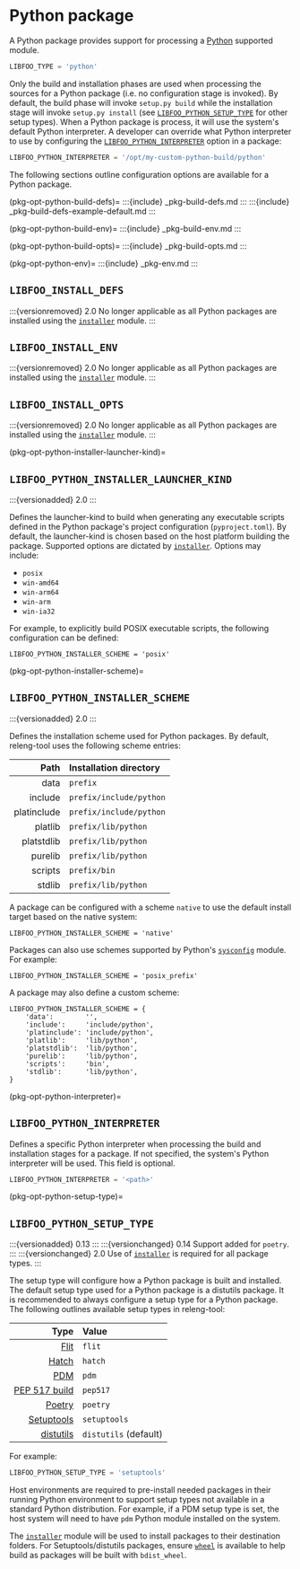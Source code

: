 # Python package

A Python package provides support for processing a [Python][python]
supported module.

```python
LIBFOO_TYPE = 'python'
```

Only the build and installation phases are used when processing the sources
for a Python package (i.e. no configuration stage is invoked). By default,
the build phase will invoke `setup.py build` while the installation stage
will invoke `setup.py install` (see
[`LIBFOO_PYTHON_SETUP_TYPE`](pkg-opt-python-setup-type) for other setup
types). When a Python package is process, it will use the system's
default Python interpreter. A developer can override what Python interpreter
to use by configuring the
[`LIBFOO_PYTHON_INTERPRETER`](pkg-opt-python-interpreter) option in a
package:

```python
LIBFOO_PYTHON_INTERPRETER = '/opt/my-custom-python-build/python'
```

The following sections outline configuration options are available for a
Python package.

(pkg-opt-python-build-defs)=
:::{include} _pkg-build-defs.md
:::
:::{include} _pkg-build-defs-example-default.md
:::

(pkg-opt-python-build-env)=
:::{include} _pkg-build-env.md
:::

(pkg-opt-python-build-opts)=
:::{include} _pkg-build-opts.md
:::

(pkg-opt-python-env)=
:::{include} _pkg-env.md
:::

## `LIBFOO_INSTALL_DEFS`

:::{versionremoved} 2.0 
No longer applicable as all Python packages are  installed using the
[`installer`][installer] module.
:::

## `LIBFOO_INSTALL_ENV`

:::{versionremoved} 2.0
No longer applicable as all Python packages are installed using the
[`installer`][installer] module.
:::

## `LIBFOO_INSTALL_OPTS`

:::{versionremoved} 2.0
No longer applicable as all Python packages are installed using the
[`installer`][installer] module.
:::

(pkg-opt-python-installer-launcher-kind)=
## `LIBFOO_PYTHON_INSTALLER_LAUNCHER_KIND`

:::{versionadded} 2.0
:::

Defines the launcher-kind to build when generating any executable scripts
defined in the Python package's project configuration (`pyproject.toml`).
By default, the launcher-kind is chosen based on the host platform building
the package. Supported options are dictated by [`installer`][installer].
Options may include:

- `posix`
- `win-amd64`
- `win-arm64`
- `win-arm`
- `win-ia32`

For example, to explicitly build POSIX executable scripts, the following
configuration can be defined:

```
LIBFOO_PYTHON_INSTALLER_SCHEME = 'posix'
```

(pkg-opt-python-installer-scheme)=
## `LIBFOO_PYTHON_INSTALLER_SCHEME`

:::{versionadded} 2.0
:::

Defines the installation scheme used for Python packages. By default,
releng-tool uses the following scheme entries:

| Path        | Installation directory |
| ----------: | :- |
| data        | `prefix`
| include     | `prefix/include/python`
| platinclude | `prefix/include/python`
| platlib     | `prefix/lib/python`
| platstdlib  | `prefix/lib/python`
| purelib     | `prefix/lib/python`
| scripts     | `prefix/bin`
| stdlib      | `prefix/lib/python`

A package can be configured with a scheme `native` to use the default
install target based on the native system:

```
LIBFOO_PYTHON_INSTALLER_SCHEME = 'native'
```

Packages can also use schemes supported by Python's [`sysconfig`][sysconfig]
module. For example:

```
LIBFOO_PYTHON_INSTALLER_SCHEME = 'posix_prefix'
```

A package may also define a custom scheme:

```
LIBFOO_PYTHON_INSTALLER_SCHEME = {
    'data':        '',
    'include':     'include/python',
    'platinclude': 'include/python',
    'platlib':     'lib/python',
    'platstdlib':  'lib/python',
    'purelib':     'lib/python',
    'scripts':     'bin',
    'stdlib':      'lib/python',
}
```

(pkg-opt-python-interpreter)=
## `LIBFOO_PYTHON_INTERPRETER`

Defines a specific Python interpreter when processing the build and
installation stages for a package. If not specified, the system's Python
interpreter will be used. This field is optional.

```python
LIBFOO_PYTHON_INTERPRETER = '<path>'
```

(pkg-opt-python-setup-type)=
## `LIBFOO_PYTHON_SETUP_TYPE`

:::{versionadded} 0.13
:::
:::{versionchanged} 0.14 Support added for `poetry`.
:::
:::{versionchanged} 2.0
Use of [`installer`][installer] is required for all package types.
:::

The setup type will configure how a Python package is built and installed.
The default setup type used for a Python package is a distutils package. It
is recommended to always configure a setup type for a Python package.
The following outlines available setup types in releng-tool:

| Type                        | Value |
| --------------------------: | :- |
| [Flit][flit]                | `flit`
| [Hatch][hatch]              | `hatch`
| [PDM][pdm]                  | `pdm`
| [PEP 517 build][pypa-build] | `pep517`
| [Poetry][poetry]            | `poetry`
| [Setuptools][setuptools]    | `setuptools`
| [distutils][distutils]      | `distutils` (default)

For example:

```python
LIBFOO_PYTHON_SETUP_TYPE = 'setuptools'
```

Host environments are required to pre-install needed packages in their
running Python environment to support setup types not available in a
standard Python distribution. For example, if a PDM setup type is set,
the host system will need to have `pdm` Python module installed on
the system.

The [`installer`][installer] module will be used to install packages to
their destination folders. For  Setuptools/distutils packages, ensure
[`wheel`][wheel] is available to help build as packages will be built
with `bdist_wheel`.


[distutils]: https://docs.python.org/3.11/library/distutils.html
[flit]: https://flit.pypa.io
[hatch]: https://hatch.pypa.io
[installer]: https://installer.pypa.io/
[pdm]: https://pdm-project.org/
[poetry]: https://python-poetry.org/
[pypa-build]: https://build.pypa.io/
[python]: https://www.python.org/
[setuptools]: https://setuptools.pypa.io
[sysconfig]: https://docs.python.org/3/library/sysconfig.html
[wheel]: https://wheel.readthedocs.io/
